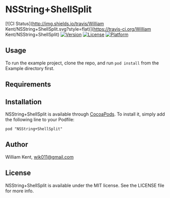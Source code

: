 # NSString+ShellSplit

[![CI Status](http://img.shields.io/travis/William Kent/NSString+ShellSplit.svg?style=flat)](https://travis-ci.org/William Kent/NSString+ShellSplit)
[![Version](https://img.shields.io/cocoapods/v/NSString+ShellSplit.svg?style=flat)](http://cocoadocs.org/docsets/NSString+ShellSplit)
[![License](https://img.shields.io/cocoapods/l/NSString+ShellSplit.svg?style=flat)](http://cocoadocs.org/docsets/NSString+ShellSplit)
[![Platform](https://img.shields.io/cocoapods/p/NSString+ShellSplit.svg?style=flat)](http://cocoadocs.org/docsets/NSString+ShellSplit)

## Usage

To run the example project, clone the repo, and run `pod install` from the Example directory first.

## Requirements

## Installation

NSString+ShellSplit is available through [CocoaPods](http://cocoapods.org). To install
it, simply add the following line to your Podfile:

    pod "NSString+ShellSplit"

## Author

William Kent, wjk011@gmail.com

## License

NSString+ShellSplit is available under the MIT license. See the LICENSE file for more info.

